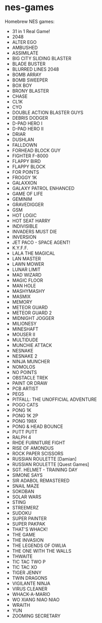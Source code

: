 # nes-games
Homebrew NES games:

 - 31 in 1 Real Game!<br />
 - 2048<br />
 - ALTER EGO<br />
 - AMBUSHED<br />
 - ASSIMILATE<br />
 - BIG CITY SLIDING BLASTER<br />
 - BLADE BUSTER<br />
 - BLURRED LINES 2048<br />
 - BOMB ARRAY<br />
 - BOMB SWEEPER<br />
 - BOX BOY<br />
 - BRONY BLASTER<br />
 - CHASE<br />
 - CL1K<br />
 - CYO<br />
 - DOUBLE ACTION BLASTER GUYS<br />
 - DEBRIS DODGER<br />
 - D-PAD HERO I<br />
 - D-PAD HERO II<br />
 - DRIAR<br />
 - DUSHLAN<br />
 - FALLDOWN<br />
 - FORHEAD BLOCK GUY<br />
 - FIGHTER F-8000<br />
 - FLAPPY BIRD<br />
 - FLAPPY BLOCK<br />
 - FOR POINTS<br />
 - FROGGY 1K<br />
 - GALAXXON<br />
 - GALAXY PATROL ENHANCED<br />
 - GAME OF LIFE<br />
 - GEMINIM<br />
 - GRAVEDIGGER<br />
 - GSM<br />
 - HOT LOGIC<br />
 - HOT SEAT HARRY<br />
 - INDIVISIBLE<br />
 - INVADERS MUST DIE<br />
 - INVERSION<br />
 - JET PACO - SPACE AGENT!<br />
 - K.Y.F.F.<br />
 - LALA THE MAGICAL<br />
 - LAN MASTER<br />
 - LAWN MOWER<br />
 - LUNAR LIMIT<br />
 - MAD WIZARD<br />
 - MAGIC FLOOR<br />
 - MAN HOLE<br />
 - MASHYMASHY<br />
 - MASMIX<br />
 - MEMORY<br />
 - METEOR GUARD<br />
 - METEOR GUARD 2<br />
 - MIDNIGHT JOGGER<br />
 - MILIONESY<br />
 - MINESHAFT<br />
 - MOUSER II<br />
 - MULTIDUDE<br />
 - MUNCHIE ATTACK<br />
 - NESNAKE<br />
 - NESNAKE 2<br />
 - NINJA MUNCHER<br />
 - NOMOLOS<br />
 - NO POINTS<br />
 - OBSTACLE TREK<br />
 - PAINT OR DRAW<br />
 - PCB ARTIST<br />
 - PEGS<br />
 - PITFALL: THE UNOFFICIAL ADVENTURE<br />
 - POGO CATS<br />
 - PONG 1K<br />
 - PONG 1K 2P<br />
 - PONG 198X<br />
 - PONG &amp; HEAD BOUNCE<br />
 - PUTT PUTT<br />
 - RALPH 4<br />
 - RHDE FURNITURE FIGHT<br />
 - RISE OF AMONDUS<br />
 - ROCK PAPER SCISSORS<br />
 - RUSSIAN ROULETTE [Damian]<br />
 - RUSSIAN ROULETTE [Quest Games]<br />
 - SGT. HELMET - TRAINING DAY<br />
 - SIMONE SAYS<br />
 - SIR ADABOL REMASTERED<br />
 - SNAIL MAZE<br />
 - SOKOBAN<br />
 - SOLAR WARS<br />
 - STING<br />
 - STREEMERZ<br />
 - SUDOKU<br />
 - SUPER PAINTER<br />
 - SUPER PAKPAK<br />
 - THAT&apos;S WHACK!<br />
 - THE GAME<br />
 - THE INVASION<br />
 - THE LEGENDS OF OWLIA<br />
 - THE ONE WITH THE WALLS<br />
 - THWAITE<br />
 - TIC TAC TWO P<br />
 - TIC TAC XO<br />
 - TIGER JENNY<br />
 - TWIN DRAGONS<br />
 - VIGILANTE NINJA<br />
 - VIRUS CLEANER<br />
 - WHACK-A-MARIO<br />
 - WO XIANG NIAO NIAO<br />
 - WRAITH<br />
 - YUN<br />
 - ZOOMING SECRETARY<br />
